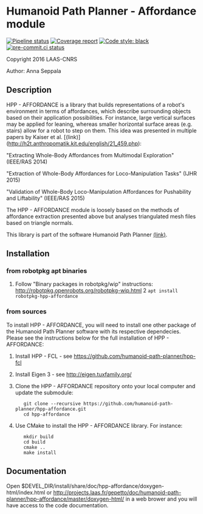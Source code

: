 # Humanoid Path Planner - Affordance module

[![Pipeline status](https://gitlab.laas.fr/humanoid-path-planner/hpp-affordance/badges/master/pipeline.svg)](https://gitlab.laas.fr/humanoid-path-planner/hpp-affordance/commits/master)
[![Coverage report](https://gitlab.laas.fr/humanoid-path-planner/hpp-affordance/badges/master/coverage.svg?job=doc-coverage)](https://gepettoweb.laas.fr/doc/humanoid-path-planner/hpp-affordance/master/coverage/)
[![Code style: black](https://img.shields.io/badge/code%20style-black-000000.svg)](https://github.com/psf/black)
[![pre-commit.ci status](https://results.pre-commit.ci/badge/github/humanoid-path-planner/hpp-affordance/master.svg)](https://results.pre-commit.ci/latest/github/humanoid-path-planner/hpp-affordance)

Copyright 2016 LAAS-CNRS

Author: Anna Seppala

## Description

HPP - AFFORDANCE is a library that builds representations of a robot's environment in terms
of affordances, which describe surrounding objects based on their application possibilities.
For instance, large vertical surfaces may be applied for leaning, whereas smaller horizontal
surface areas (e.g. stairs) allow for a robot to step on them.
This idea was presented in multiple papers by Kaiser et al. [(link)] (http://h2t.anthropomatik.kit.edu/english/21_459.php):

"Extracting Whole-Body Affordances from Multimodal Exploration" (IEEE/RAS 2014)

"Extraction of Whole-Body Affordances for Loco-Manipulation Tasks" (IJHR 2015)

"Validation of Whole-Body Loco-Manipulation Affordances for Pushability and Liftability" (IEEE/RAS 2015)

The HPP - AFFORDANCE module is loosely based on the methods of affordance extraction presented
above but analyses triangulated mesh files based on triangle normals.

This library is part of the software Humanoid Path Planner [(link)](http://projects.laas.fr/gepetto/index.php/Software/Hpp).

## Installation

### from robotpkg apt binaries

  1. Follow "Binary packages in robotpkg/wip" instructions: http://robotpkg.openrobots.org/robotpkg-wip.html
  2  `apt install robotpkg-hpp-affordance`

### from sources

To install HPP - AFFORDANCE, you will need to install one other package of the Humanoid Path Planner software with its respective dependecies. Please see the instructions below for the full installation of HPP - AFFORDANCE:

  1. Install HPP - FCL
	- see https://github.com/humanoid-path-planner/hpp-fcl

  2. Install Eigen 3
	- see http://eigen.tuxfamily.org/

  3. Clone the HPP - AFFORDANCE repository onto your local computer and update the submodule:

			git clone --recursive https://github.com/humanoid-path-planner/hpp-affordance.git
			cd hpp-affordance

  4. Use CMake to install the HPP - AFFORDANCE library. For instance:

			mkdir build
			cd build
			cmake ..
			make install


## Documentation

Open $DEVEL_DIR/install/share/doc/hpp-affordance/doxygen-html/index.html or
http://projects.laas.fr/gepetto/doc/humanoid-path-planner/hpp-affordance/master/doxygen-html/ in a web brower and you
will have access to the code documentation.
